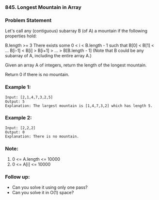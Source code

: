 ### 845. Longest Mountain in Array


### Problem Statement
Let's call any (contiguous) subarray B (of A) a mountain if the following properties hold:

B.length >= 3
There exists some 0 < i < B.length - 1 such that B[0] < B[1] < ... B[i-1] < B[i] > B[i+1] > ... > B[B.length - 1]
(Note that B could be any subarray of A, including the entire array A.)

Given an array A of integers, return the length of the longest mountain. 

Return 0 if there is no mountain.

### Example 1:
```
Input: [2,1,4,7,3,2,5]
Output: 5
Explanation: The largest mountain is [1,4,7,3,2] which has length 5.
```

### Example 2:
```
Input: [2,2,2]
Output: 0
Explanation: There is no mountain.
```

### Note:

1. 0 <= A.length <= 10000
2. 0 <= A[i] <= 10000

### Follow up:

* Can you solve it using only one pass?
* Can you solve it in O(1) space?